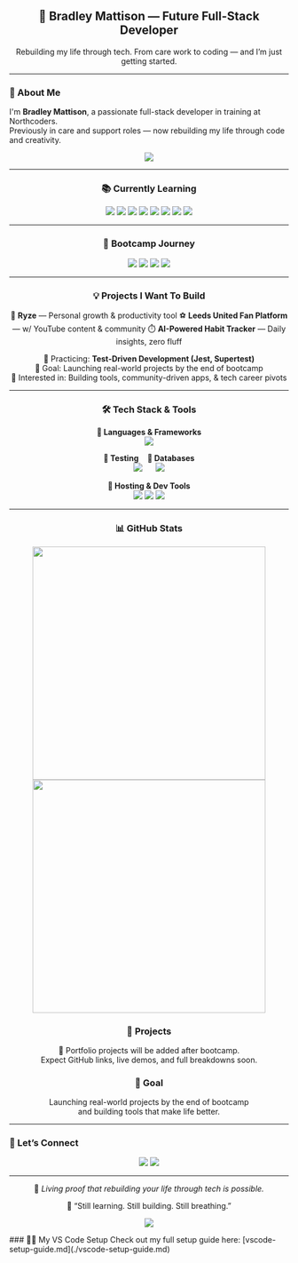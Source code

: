 <!-- Header -->
<h2 align="center">🚀 Bradley Mattison — Future Full-Stack Developer</h2>
<p align="center">Rebuilding my life through tech. From care work to coding — and I’m just getting started.</p>

---

### 🧠 About Me
I'm **Bradley Mattison**, a passionate full-stack developer in training at Northcoders.  
Previously in care and support roles — now rebuilding my life through code and creativity.

<p align="center">
  <img src="https://readme-typing-svg.demolab.com?font=Fira+Code&size=20&pause=1000&center=true&vCenter=true&width=420&lines=Learning+to+Ship+Code+That+Matters;Test+Driven+Dev+%E2%9A%94%EF%B8%8F;Future+Backend+Beast+%F0%9F%90%BE" />
</p>

---

<h3 align="center">📚 Currently Learning</h3>

<p align="center">
  <img src="https://img.shields.io/badge/JavaScript-F7DF1E?style=for-the-badge&logo=javascript&logoColor=black" />
  <img src="https://img.shields.io/badge/Node.js-339933?style=for-the-badge&logo=nodedotjs&logoColor=white" />
  <img src="https://img.shields.io/badge/Express.js-000000?style=for-the-badge&logo=express&logoColor=white" />
  <img src="https://img.shields.io/badge/SQL-003B57?style=for-the-badge&logo=postgresql&logoColor=white" />
  <img src="https://img.shields.io/badge/Testing-Jest-C21325?style=for-the-badge&logo=jest&logoColor=white" />
  <img src="https://img.shields.io/badge/React-61DAFB?style=for-the-badge&logo=react&logoColor=black" />
  <img src="https://img.shields.io/badge/HTML5-E34F26?style=for-the-badge&logo=html5&logoColor=white" />
  <img src="https://img.shields.io/badge/CSS3-1572B6?style=for-the-badge&logo=css3&logoColor=white" />
</p>

---

<h3 align="center">📅 Bootcamp Journey</h3>

<p align="center">
  <img src="https://img.shields.io/badge/Week%201-JavaScript%20Basics-yellow?style=for-the-badge" />
  <img src="https://img.shields.io/badge/Week%202-Array%20Methods-green?style=for-the-badge" />
  <img src="https://img.shields.io/badge/Week%203-TDD%20+%20APIs-blue?style=for-the-badge" />
  <img src="https://img.shields.io/badge/Week%204-Backend%20SQL-purple?style=for-the-badge" />
</p>

---

<h3 align="center">💡 Projects I Want To Build</h3>

<p align="center">
  🧠 <strong>Ryze</strong> — Personal growth & productivity tool  
  ⚽ <strong>Leeds United Fan Platform</strong> — w/ YouTube content & community  
  ⏱️ <strong>AI-Powered Habit Tracker</strong> — Daily insights, zero fluff  
</p>

<p align="center">
  🧪 Practicing: <strong>Test-Driven Development (Jest, Supertest)</strong><br />
  🎯 Goal: Launching real-world projects by the end of bootcamp<br />
  🧩 Interested in: Building tools, community-driven apps, & tech career pivots  
</p>

---
<h3 align="center">🛠 Tech Stack & Tools</h3>

<p align="center">
  <strong>🧠 Languages & Frameworks</strong><br/>
  <img src="https://skillicons.dev/icons?i=js,nodejs,express,html,css,react" />
</p>

<p align="center">
  <strong>🧪 Testing</strong>&nbsp;&nbsp;&nbsp;&nbsp;<strong>💾 Databases</strong><br/>
  <img src="https://skillicons.dev/icons?i=jest" />
  &nbsp;&nbsp;&nbsp;&nbsp;
  <img src="https://skillicons.dev/icons?i=postgres" />
</p>

<p align="center">
  <strong>🚀 Hosting & Dev Tools</strong><br/>
  <img src="https://skillicons.dev/icons?i=git,github,vscode,netlify" />
  <img src="https://custom-icon-badges.demolab.com/badge/Render-430098?style=for-the-badge&logo=render&logoColor=white" />
  <img src="https://custom-icon-badges.demolab.com/badge/Supabase-3FCF8E?style=for-the-badge&logo=supabase&logoColor=white" />
</p>

---
<h3 align="center">📊 GitHub Stats</h3>

<p align="center">
  <img align="center" src="https://github-readme-stats.vercel.app/api?username=Brad-M2K&show_icons=true&hide=issues&count_private=true&theme=tokyonight&hide_title=true&border_radius=10&hide_rank=false" width="420"/>
  <img align="center" src="https://github-readme-streak-stats.herokuapp.com/?user=Brad-M2K&theme=tokyonight&hide_border=true&date_format=M%20j%5B%2C%20Y%5D&border_radius=10" width="420"/>
</p>

<h3 align="center">📂 Projects</h3>
<p align="center">
  🚧 Portfolio projects will be added after bootcamp.<br/>
  Expect GitHub links, live demos, and full breakdowns soon.
</p>

<h3 align="center">🎯 Goal</h3>
<p align="center">
  Launching real-world projects by the end of bootcamp<br />
  and building tools that make life better.
</p>

---

### 🤝 Let’s Connect
<p align="center">
  <a href="https://www.linkedin.com/in/brad-m2k" target="_blank"><img src="https://img.shields.io/badge/LinkedIn-0A66C2?style=for-the-badge&logo=linkedin&logoColor=white" /></a>
  <a href="mailto:bradleymattison2000@gmail.com"><img src="https://img.shields.io/badge/Email-D14836?style=for-the-badge&logo=gmail&logoColor=white" /></a>
</p>

---

<p align="center">🚀 <em>Living proof that rebuilding your life through tech is possible.</em></p>
<p align="center">🧠 “Still learning. Still building. Still breathing.”</p>

<p align="center">
  <img src="https://readme-typing-svg.demolab.com?font=Fira+Code&size=16&pause=2000&color=00FFAA&center=true&vCenter=true&width=480&lines=If+you're+reading+this%2C+you're+already+in+deep...;You're+not+supposed+to+be+here.;Unless+you're+a+real+one.;In+that+case%2C+carry+on+%F0%9F%9A%80" />
</p>
### 🧑‍💻 My VS Code Setup
Check out my full setup guide here: [vscode-setup-guide.md](./vscode-setup-guide.md)
